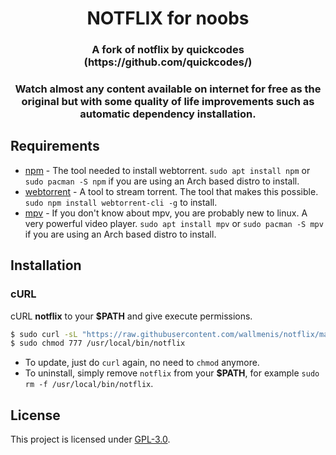 <h1 align="center">NOTFLIX for noobs</h1>
<h3 align="center">A fork of notflix by quickcodes (https://github.com/quickcodes/) </h3>
<h3 align="center">Watch almost any content available on internet for free as the original but with some quality of life improvements such as automatic dependency installation.</h3>



## Requirements

* [npm](https://www.npmjs.com/) - The tool needed to install webtorrent.
`sudo apt install npm` or `sudo pacman -S npm` if you are using an Arch based distro to install.
* [webtorrent](https://webtorrent.io/) - A tool to stream torrent. The tool that makes this possible.
`sudo npm install webtorrent-cli -g` to install.
* [mpv](https://mpv.io/) - If you don't know about mpv, you are probably new to linux. A very powerful video player.
`sudo apt install mpv` or `sudo pacman -S mpv` if you are using an Arch based distro to install.

## Installation

### cURL
cURL **notflix** to your **$PATH** and give execute permissions.

```sh
$ sudo curl -sL "https://raw.githubusercontent.com/wallmenis/notflix/main/notflix" -o /usr/local/bin/notflix
$ sudo chmod 777 /usr/local/bin/notflix
```
- To update, just do `curl` again, no need to `chmod` anymore.
- To uninstall, simply remove `notflix` from your **$PATH**, for example `sudo rm -f /usr/local/bin/notflix`.

## License
This project is licensed under [GPL-3.0](https://raw.githubusercontent.com/Illumina/licenses/master/gpl-3.0.txt).


